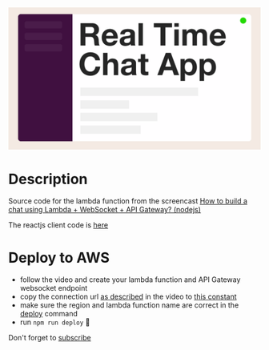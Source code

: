 <a href="https://youtu.be/BcWD-M2PJ-8" target="_blank">
  <img width="600" src="./assets/cover.png" alt="How to build a chat using Lambda + WebSocket + API Gateway? (nodejs)" />
</a>

# Description

Source code for the lambda function from the screencast <a href="https://youtu.be/BcWD-M2PJ-8" target="_blank">How to build a chat using Lambda + WebSocket + API Gateway? (nodejs)</a>

The reactjs client code is [here](https://github.com/alexkrkn/lambda-websocket-client)

# Deploy to AWS

- follow the video and create your lambda function and API Gateway websocket endpoint
- copy the connection url <a href="https://youtu.be/BcWD-M2PJ-8?t=420">as described</a> in the video to [this constant](/actions.js#L12)
- make sure the region and lambda function name are correct in the [deploy](package.json#L7) command
- run `npm run deploy` 🚀


Don't forget to <a href="https://www.youtube.com/bitesizeacademy?sub_confirmation=1">subscribe</a>
